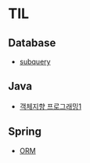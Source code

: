 # TIL

## Database

- [subquery](https://github.com/jexnjeux/TIL/blob/main/database/subquery.md)

## Java

- [객체지향 프로그래밍1](https://github.com/jexnjeux/TIL/blob/main/java/객체지향%20프로그래밍1.md)

## Spring

- [ORM](https://github.com/jexnjeux/TIL/blob/main/spring/ORM.md)

